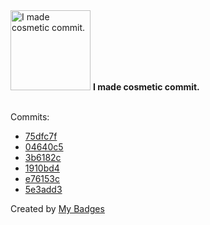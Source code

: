<img src="https://my-badges.github.io/my-badges/cosmetic-commit.png" alt="I made cosmetic commit." title="I made cosmetic commit." width="128">
<strong>I made cosmetic commit.</strong>
<br><br>

Commits:

- <a href="https://github.com/ccamel/terraforming-chez-moi/commit/75dfc7f31befb8ee082414c7c4e44dacb2fb4e77">75dfc7f</a>
- <a href="https://github.com/ccamel/erlang-event-sourcing-xp/commit/04640c523cc3a4b979713e415e16ca6a7c595bff">04640c5</a>
- <a href="https://github.com/ccamel/erlang-event-sourcing-xp/commit/3b6182c41b39f4b027b4771901389d8533c8912b">3b6182c</a>
- <a href="https://github.com/ccamel/erlang-event-sourcing-xp/commit/1910bd4912f5f4726f0b685d6ef4d4c42d22709b">1910bd4</a>
- <a href="https://github.com/ccamel/erlang-event-sourcing-xp/commit/e76153c177d47970beb458a00a87a522748d4fff">e76153c</a>
- <a href="https://github.com/ccamel/erlang-event-sourcing-xp/commit/5e3add37abde62eb6c22d13429e7e49975d02068">5e3add3</a>


Created by <a href="https://github.com/my-badges/my-badges">My Badges</a>